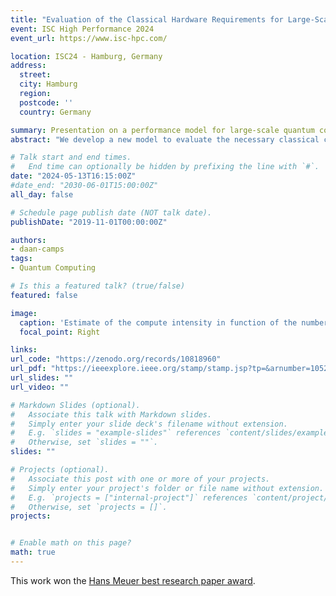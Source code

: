 ```yaml
---
title: "Evaluation of the Classical Hardware Requirements for Large-Scale Quantum Computations"
event: ISC High Performance 2024
event_url: https://www.isc-hpc.com/

location: ISC24 - Hamburg, Germany
address:
  street: 
  city: Hamburg
  region: 
  postcode: ''
  country: Germany

summary: Presentation on a performance model for large-scale quantum computations at ISC High Performance 2024 in Hamburg.
abstract: "We develop a new model to evaluate the necessary classical computing and networking resources required to support a large-scale fault-tolerant quantum computer based on superconducting qubits and a surface code architecture. We focus specifically on quantum error decoding, which is the main classical computational task required to enable quantum error correction during runtime. Our model reveals that the quantum computer operates at a logical clock speed in the 100-10,000 Hz range, using state-of-the-art quantum error decoders. For a prototypical large-scale quantum chemistry computation, this translates to an overall runtime on the order of months, and this workload is estimated to generate syndrome data for error correction at a rate of 2–500 Gbps depending on whether data compression is used. We estimate the total computational processing power required for online error syndrome decoding equals about 1 petaflop. The results of our analysis show that current computing and networking technology can meet the requirements, in terms of bandwidth, latency, and compute, to support large-scale quantum computation. However, major technological challenges remain both for quantum and classical hardware, including scalable fabrication of high-quality qubits, scalable qubit control, and syndrome communication within a limited power budget."

# Talk start and end times.
#   End time can optionally be hidden by prefixing the line with `#`.
date: "2024-05-13T16:15:00Z"
#date_end: "2030-06-01T15:00:00Z"
all_day: false

# Schedule page publish date (NOT talk date).
publishDate: "2019-11-01T00:00:00Z"

authors:
- daan-camps
tags:
- Quantum Computing

# Is this a featured talk? (true/false)
featured: false

image:
  caption: 'Estimate of the compute intensity in function of the number of logical qubits and T-depth.'
  focal_point: Right

links:
url_code: "https://zenodo.org/records/10818960"
url_pdf: "https://ieeexplore.ieee.org/stamp/stamp.jsp?tp=&arnumber=10528937"
url_slides: ""
url_video: ""

# Markdown Slides (optional).
#   Associate this talk with Markdown slides.
#   Simply enter your slide deck's filename without extension.
#   E.g. `slides = "example-slides"` references `content/slides/example-slides.md`.
#   Otherwise, set `slides = ""`.
slides: ""

# Projects (optional).
#   Associate this post with one or more of your projects.
#   Simply enter your project's folder or file name without extension.
#   E.g. `projects = ["internal-project"]` references `content/project/deep-learning/index.md`.
#   Otherwise, set `projects = []`.
projects:


# Enable math on this page?
math: true
---
```


This work won the [Hans Meuer best research paper award](https://www.isc-hpc.com/press-releases/lbnl-researchers-bag-2024-hans-meuer-award-for-work-on-quantum-computations.html).
